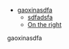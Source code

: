 - [gaoxinasdfa](#gaoxinasdfa)
  * [sdfadsfa](#sdfadsfa)
  * [On the right](#on-the-right)


gaoxinasdfa
